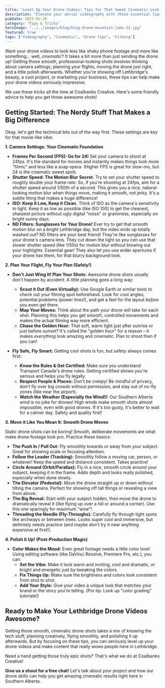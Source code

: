 ```yaml
---
title: "Level Up Your Drone Videos: Tips for That Sweet Cinematic Look!"
description: "Elevate your aerial videography with these essential tips for achieving smooth, professional, and cinematic drone shots."
pubDate: 2025-02-20
category: "Tips & Tricks"
heroImage: "../../images/blog/blog-drone-mountain-lake-22.jpg"
featured: true
tags: ["Videography", "Cinematic", "Drone Tips", "Filming"]
---
```


Want your drone videos to look less like shaky phone footage and more like something... well, *cinematic*? It takes a bit more than just sending the drone up! Getting those smooth, professional-looking shots involves thinking about camera settings, planning your flights, moving the drone just right, and a little polish afterwards. Whether you're showing off Lethbridge's beauty, a cool project, or marketing your business, these tips can help make your drone videos seriously impressive.

We use these tricks all the time at Coalbanks Creative. Here's some friendly advice to help you get those awesome shots!

## Getting Started: The Nerdy Stuff That Makes a Big Difference

Okay, let's get the technical bits out of the way first. These settings are key for that movie-like vibe:

**1. Camera Settings: Your Cinematic Foundation**

*   **Frames Per Second (FPS): Go for 24!** Set your camera to shoot at 24fps. It's the standard for movies and instantly makes things look more "filmic" and less like a soap opera. (Higher FPS is great for slow-mo, but 24 is the cinematic sweet spot).
*   **Shutter Speed: The Motion Blur Secret.** Try to set your shutter speed to roughly double your frame rate. So, if you're shooting at 24fps, aim for a shutter speed around 1/50th of a second. This gives you a nice, natural-looking motion blur when things move, making it smooth, not jerky. It's a subtle thing that makes a huge difference!
*   **ISO: Keep it Low, Keep it Clean.** Think of ISO as the camera's sensitivity to light. Keep it as low as possible (like ISO 100) to get the cleanest, sharpest picture without ugly digital "noise" or graininess, especially on bright sunny days.
*   **ND Filters: Sunglasses for Your Drone!** Ever try to get that smooth motion blur on a bright Lethbridge day, but the video ends up totally washed out? ND filters are your best friend! They're like sunglasses for your drone's camera lens. They cut down the light so you *can* use that slower shutter speed (like 1/50s) for motion blur without blowing out your highlights. Essential gear! They also let you use wider apertures if your drone has them, for that blurry background look.

**2. Plan Your Flight, Fly Your Plan (Safely!)**

*   **Don't Just Wing It! Plan Your Shots:** Awesome drone shots usually don't happen by accident. A little planning goes a long way:
    *   **Scout it Out (Even Virtually):** Use Google Earth or similar tools to check out your filming spot beforehand. Look for cool angles, potential problems (power lines!), and get a feel for the layout *before* you even get there.
    *   **Map Your Moves:** Think about the path your drone will take for each shot. Planning this helps you get smooth, controlled movements and makes the actual filming way more efficient.
    *   **Chase the Golden Hour:** That soft, warm light just after sunrise or just before sunset? It's called the "golden hour" for a reason – it makes *everything* look amazing and cinematic. Plan to shoot then if you can!

*   **Fly Safe, Fly Smart:** Getting cool shots is fun, but safety always comes first:
    *   **Know the Rules & Get Certified:** Make sure you understand Transport Canada's drone rules. Getting certified shows you're serious and helps you fly legally.
    *   **Respect People & Places:** Don't be creepy! Be mindful of privacy, don't fly over big crowds without permission, and stay out of no-fly zones (like near the airport).
    *   **Watch the Weather (Especially the Wind!):** Our Southern Alberta wind is no joke for drones! High winds make smooth shots almost impossible, even with good drones. If it's too gusty, it's better to wait for a calmer day. Safety and quality first!

**3. Move it Like You Mean It: Smooth Drone Moves**

Static drone shots can be boring! Smooth, deliberate movements are what make drone footage look pro. Practice these basics:

*   **The Push In / Pull Out:** Fly smoothly towards or away from your subject. Great for showing scale or focusing attention.
*   **Follow the Leader (Tracking):** Smoothly follow a moving car, person, or whatever! Keep the speed and distance consistent. Takes practice!
*   **Circle Around (Orbit/Parallax):** Fly in a nice, smooth circle around your subject, keeping it in the frame. Adds depth and looks really polished, especially when done slowly.
*   **The Elevator (Pedestal):** Move the drone straight up or down without tilting the camera. Perfect for showing off tall things or revealing a view from above.
*   **The Big Reveal:** Start with your subject hidden, then move the drone to dramatically reveal it (like flying up over a hill or around a corner). Use this one sparingly for maximum "wow"!
*   **Threading the Needle (Fly-Throughs):** Carefully fly through tight spots like archways or between trees. Looks super cool and immersive, but definitely needs practice (and maybe don't try it near anything expensive at first!).

**4. Polish it Up! (Post-Production Magic)**

*   **Color Makes the Mood:** Even great footage needs a little color love! Using editing software (like DaVinci Resolve, Premiere Pro, etc.), you can:
    *   **Set the Vibe:** Make it look warm and inviting, cool and dramatic, or bright and energetic just by tweaking the colors.
    *   **Fix Things Up:** Make sure the brightness and colors look consistent from shot to shot.
    *   **Add Your Style:** Give your video a unique look that matches your brand or the story you're telling. (Pro tip: Look up "color grading" tutorials!)

## Ready to Make Your Lethbridge Drone Videos Awesome?

Getting those smooth, cinematic drone shots takes a mix of knowing the tech stuff, planning creatively, flying smoothly, and polishing it up afterwards. But by focusing on these tips, you can seriously level up your drone videos and make content that really wows people here in Lethbridge.

Need a hand getting those truly epic shots? That's what we do at Coalbanks Creative!

**Give us a shout for a free chat!** Let's talk about your project and how our drone skills can help you get amazing cinematic results right here in Southern Alberta.
